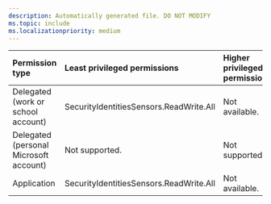 ```yaml
---
description: Automatically generated file. DO NOT MODIFY
ms.topic: include
ms.localizationpriority: medium
---
```


|Permission type|Least privileged permissions|Higher privileged permissions|
|:---|:---|:---|
|Delegated (work or school account)|SecurityIdentitiesSensors.ReadWrite.All|Not available.|
|Delegated (personal Microsoft account)|Not supported.|Not supported.|
|Application|SecurityIdentitiesSensors.ReadWrite.All|Not available.|
